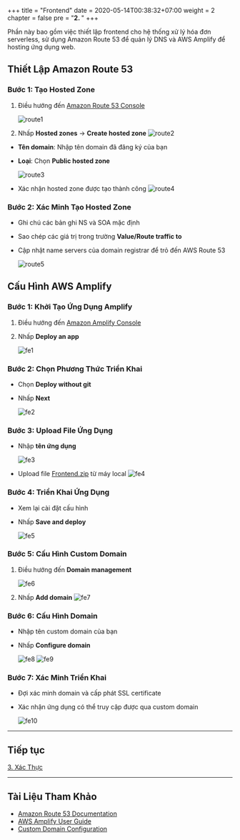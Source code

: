 +++
title = "Frontend"
date = 2020-05-14T00:38:32+07:00
weight = 2
chapter = false
pre = "<b>2. </b>"
+++

Phần này bao gồm việc thiết lập frontend cho hệ thống xử lý hóa đơn serverless, sử dụng Amazon Route 53 để quản lý DNS và AWS Amplify để hosting ứng dụng web.

## Thiết Lập Amazon Route 53

### Bước 1: Tạo Hosted Zone

1. Điều hướng đến [Amazon Route 53 Console](https://us-east-1.console.aws.amazon.com/route53/v2/home?region=ap-southeast-1#Dashboard)

   ![route1](/images/2/route1.png?width=90pc)

2. Nhấp **Hosted zones** → **Create hosted zone**
   ![route2](/images/2/route2.png?width=90pc)


- **Tên domain**: Nhập tên domain đã đăng ký của bạn
- **Loại**: Chọn **Public hosted zone**

   ![route3](/images/2/route3.png?width=90pc)

- Xác nhận hosted zone được tạo thành công
  ![route4](/images/2/route4.png?width=90pc)

### Bước 2: Xác Minh Tạo Hosted Zone

- Ghi chú các bản ghi NS và SOA mặc định
- Sao chép các giá trị trong trường **Value/Route traffic to**
- Cập nhật name servers của domain registrar để trỏ đến AWS Route 53

   ![route5](/images/2/route5.png?width=90pc)

## Cấu Hình AWS Amplify

### Bước 1: Khởi Tạo Ứng Dụng Amplify

1. Điều hướng đến [Amazon Amplify Console](https://ap-southeast-1.console.aws.amazon.com/amplify/apps)
2. Nhấp **Deploy an app**

   ![fe1](/images/2/fe1.png?width=90pc)

### Bước 2: Chọn Phương Thức Triển Khai

- Chọn **Deploy without git**
- Nhấp **Next**

   ![fe2](/images/2/fe2.png?width=90pc)

### Bước 3: Upload File Ứng Dụng

- Nhập **tên ứng dụng**

   ![fe3](/images/2/fe3.png?width=90pc)
- Upload file [Frontend.zip](https://github.com/honganh29122002/Frontend.zip) từ máy local
   ![fe4](/images/2/fe4.png?width=90pc)


### Bước 4: Triển Khai Ứng Dụng

- Xem lại cài đặt cấu hình
- Nhấp **Save and deploy**

   ![fe5](/images/2/fe5.png?width=90pc)

### Bước 5: Cấu Hình Custom Domain

1. Điều hướng đến **Domain management**

   ![fe6](/images/2/fe6.png?width=90pc)
2. Nhấp **Add domain**
   ![fe7](/images/2/fe7.png?width=90pc)

### Bước 6: Cấu Hình Domain

- Nhập tên custom domain của bạn
- Nhấp **Configure domain**

   ![fe8](/images/2/fe8.png?width=90pc)
   ![fe9](/images/2/fe9.png?width=90pc)

### Bước 7: Xác Minh Triển Khai

- Đợi xác minh domain và cấp phát SSL certificate
- Xác nhận ứng dụng có thể truy cập được qua custom domain

   ![fe10](/images/2/fe10.png?width=90pc)

---

## Tiếp tục

[3. Xác Thực](../3-authentication/)

---

## Tài Liệu Tham Khảo

- [Amazon Route 53 Documentation](https://docs.aws.amazon.com/route53/)
- [AWS Amplify User Guide](https://docs.aws.amazon.com/amplify/)
- [Custom Domain Configuration](https://docs.aws.amazon.com/amplify/latest/userguide/custom-domains.html)